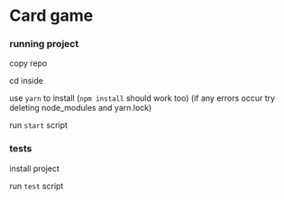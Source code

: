 # Card game

### running project
copy repo

cd inside

use `yarn` to install (`npm install` should work too) (if any errors occur try deleting node_modules and yarn.lock)

run `start` script

### tests
install project

run `test` script
